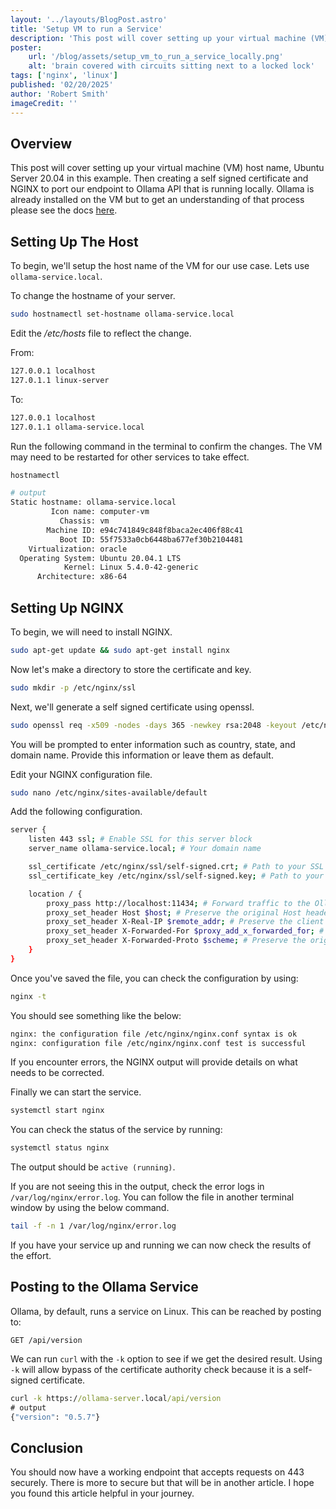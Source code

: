 ```yaml
---
layout: '../layouts/BlogPost.astro'
title: 'Setup VM to run a Service'
description: 'This post will cover setting up your virtual machine (VM) host name, Ubuntu Server 20.04 in this example. Then creating a self signed certificate and NGINX to port our endpoint to Ollama API that is running locally.'
poster: 
    url: '/blog/assets/setup_vm_to_run_a_service_locally.png'
    alt: 'brain covered with circuits sitting next to a locked lock'
tags: ['nginx', 'linux']
published: '02/20/2025'
author: 'Robert Smith'
imageCredit: ''
---
```


## Overview
This post will cover setting up your virtual machine (VM) host name, Ubuntu Server 20.04 in this example. Then creating a self signed certificate and NGINX to port our endpoint to Ollama API that is running locally. Ollama is already installed on the VM but to get an understanding of that process please see the docs [here](https://github.com/ollama/ollama). 

## Setting Up The Host
To begin, we'll setup the host name of the VM for our use case. Lets use ```ollama-service.local```. 

To change the hostname of your server. 

```sh
sudo hostnamectl set-hostname ollama-service.local
```

Edit the _/etc/hosts_ file to reflect the change. 

From:
```txt
127.0.0.1 localhost
127.0.1.1 linux-server
```

To: 
```txt
127.0.0.1 localhost
127.0.1.1 ollama-service.local
```

Run the following command in the terminal to confirm the changes. The VM may need to be restarted for other services to take effect.
```sh
hostnamectl

# output
Static hostname: ollama-service.local
         Icon name: computer-vm
           Chassis: vm
        Machine ID: e94c741849c848f8baca2ec406f88c41
           Boot ID: 55f7533a0cb6448ba677ef30b2104481
    Virtualization: oracle
  Operating System: Ubuntu 20.04.1 LTS
            Kernel: Linux 5.4.0-42-generic
      Architecture: x86-64
```

## Setting Up NGINX
To begin, we will need to install NGINX. 
```sh
sudo apt-get update && sudo apt-get install nginx
```

Now let's make a directory to store the certificate and key. 
```sh
sudo mkdir -p /etc/nginx/ssl
```

Next, we'll generate a self signed certificate using openssl.
```sh
sudo openssl req -x509 -nodes -days 365 -newkey rsa:2048 -keyout /etc/nginx/ssl/self-signed.key -out /etc/nginx/ssl/self-signed.crt
```

You will be prompted to enter information such as country, state, and domain name. Provide this information or leave them as default. 

Edit your NGINX configuration file. 
```sh
sudo nano /etc/nginx/sites-available/default
```
Add the following configuration. 
```sh
server {
    listen 443 ssl; # Enable SSL for this server block
    server_name ollama-service.local; # Your domain name

    ssl_certificate /etc/nginx/ssl/self-signed.crt; # Path to your SSL certificate
    ssl_certificate_key /etc/nginx/ssl/self-signed.key; # Path to your SSL key

    location / {
        proxy_pass http://localhost:11434; # Forward traffic to the Ollama service
        proxy_set_header Host $host; # Preserve the original Host header
        proxy_set_header X-Real-IP $remote_addr; # Preserve the client's IP address
        proxy_set_header X-Forwarded-For $proxy_add_x_forwarded_for; # Forward the original client's IP address
        proxy_set_header X-Forwarded-Proto $scheme; # Preserve the original protocol (HTTP or HTTPS)
    }
}

```

Once you've saved the file, you can check the configuration by using: 
```sh
nginx -t
```
You should see something like the below:
```txt
nginx: the configuration file /etc/nginx/nginx.conf syntax is ok
nginx: configuration file /etc/nginx/nginx.conf test is successful
```

If you encounter errors, the NGINX output will provide details on what needs to be corrected.

Finally we can start the service. 
```sh
systemctl start nginx
```

You can check the status of the service by running: 
```sh
systemctl status nginx
```
The output should be ```active (running)```.

If you are not seeing this in the output, check the error logs in ```/var/log/nginx/error.log```. You can follow the file in another terminal window by using the below command.

```sh
tail -f -n 1 /var/log/nginx/error.log
```

If you have your service up and running we can now check the results of the effort. 

## Posting to the Ollama Service
Ollama, by default, runs a service on Linux. This can be reached by posting to:
```http
GET /api/version
```

We can run ```curl``` with the ```-k``` option to see if we get the desired result. Using ```-k``` will allow bypass of the certificate authority check because it is a self-signed certificate.
```bat
curl -k https://ollama-server.local/api/version
# output
{"version": "0.5.7"}
```

## Conclusion
You should now have a working endpoint that accepts requests on 443 securely. There is more to secure but that will be in another article. I hope you found this article helpful in your journey. 


